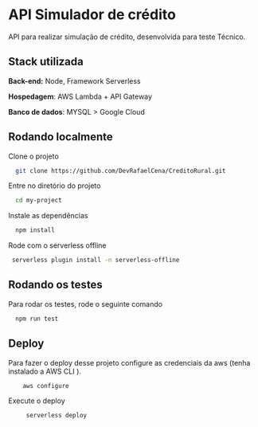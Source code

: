 
# API Simulador de crédito

API para realizar simulação de crédito, desenvolvida para teste Técnico. 




## Stack utilizada

**Back-end:** Node, Framework Serverless

**Hospedagem**: AWS Lambda + API Gateway

**Banco de dados**: MYSQL > Google Cloud





## Rodando localmente

Clone o projeto

```bash
  git clone https://github.com/DevRafaelCena/CreditoRural.git
```

Entre no diretório do projeto

```bash
  cd my-project
```

Instale as dependências

```bash
  npm install
```

Rode  com o serverless offline

```bash
 serverless plugin install -n serverless-offline
```




## Rodando os testes

Para rodar os testes, rode o seguinte comando

```bash
  npm run test
```


## Deploy

Para fazer o deploy desse projeto configure as credenciais da aws (tenha instalado a AWS CLI ).

```bash
    aws configure
```

Execute o deploy

```bash
     serverless deploy
```
